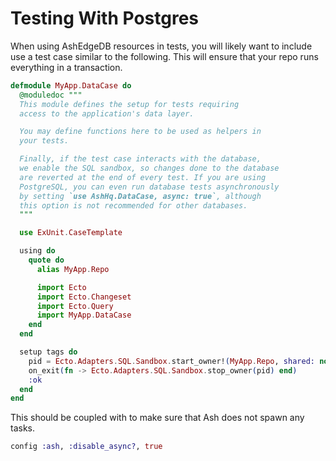 # Testing With Postgres

When using AshEdgeDB resources in tests, you will likely want to include use a test case similar to the following. This will ensure that your repo runs everything in a transaction.

```elixir
defmodule MyApp.DataCase do
  @moduledoc """
  This module defines the setup for tests requiring
  access to the application's data layer.

  You may define functions here to be used as helpers in
  your tests.

  Finally, if the test case interacts with the database,
  we enable the SQL sandbox, so changes done to the database
  are reverted at the end of every test. If you are using
  PostgreSQL, you can even run database tests asynchronously
  by setting `use AshHq.DataCase, async: true`, although
  this option is not recommended for other databases.
  """

  use ExUnit.CaseTemplate

  using do
    quote do
      alias MyApp.Repo

      import Ecto
      import Ecto.Changeset
      import Ecto.Query
      import MyApp.DataCase
    end
  end

  setup tags do
    pid = Ecto.Adapters.SQL.Sandbox.start_owner!(MyApp.Repo, shared: not tags[:async])
    on_exit(fn -> Ecto.Adapters.SQL.Sandbox.stop_owner(pid) end)
    :ok
  end
end
```

This should be coupled with to make sure that Ash does not spawn any tasks.

```elixir
config :ash, :disable_async?, true
```

